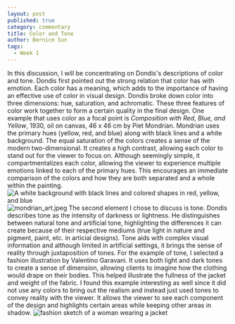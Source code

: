 ```yaml
---
layout: post
published: true
category: commentary
title: Color and Tone
author: Bernice Sun
tags:
  - Week 1
---
```


In this discussion, I will be concentrating on Dondis's descriptions of color and tone. Dondis first pointed out the strong relation that color has with emotion. Each color has a meaning, which adds to the importance of having an effective use of color in visual design. Dondis broke down color into three dimensions: hue, saturation, and achromatic. These three features of color work together to form a certain quality in the final design. One example that uses color as a focal point is _Composition with Red, Blue, and Yellow_, 1930, oil on canvas, 46 x 46 cm by Piet Mondrian. Mondrian uses the primary hues (yellow, red, and blue) along with black lines and a white background. The equal saturation of the colors creates a sense of the modern two-dimensional. It creates a high contrast, allowing each color to stand out for the viewer to focus on. Although seemingly simple, it compartmentalizes each color, allowing the viewer to experience multiple emotions linked to each of the primary hues. This encourages an immediate comparison of the colors and how they are both separated and a whole within the painting.
![A white background with black lines and colored shapes in red, yellow, and blue]({{site.baseurl}}/assets/mondrian_art.jpeg)![mondrian_art.jpeg]({{site.baseurl}}/assets/mondrian_art.jpeg)
The second element I chose to discuss is tone. Dondis describes tone as the intensity of darkness or lightness. He distinguishes between natural tone and artificial tone, highlighting the differences it can create because of their respective mediums (true light in nature and pigment, paint, etc. in articial designs). Tone aids with complex visual information and although limited in artificial settings, it brings the sense of reality through juxtaposition of tones. For the example of tone, I selected a fashion illustration by Valentino Garavani. It uses both light and dark tones to create a sense of dimension, allowing clients to imagine how the clothing would drape on their bodies. This helped illustrate the fullness of the jacket and weight of the fabric. I found this example interesting as well since it did not use any colors to bring out the realism and instead just used tones to convey reality with the viewer. It allows the viewer to see each component of the design and highlights certain areas while keeping other areas in shadow.
![fashion sketch of a woman wearing a jacket]({{site.baseurl}}/assets/valentino_sketch.jpeg)
